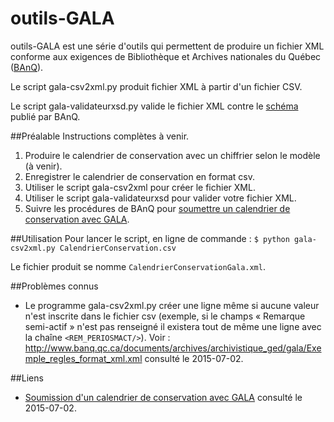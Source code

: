 # outils-GALA

outils-GALA est une série d'outils qui permettent de produire un fichier XML conforme aux exigences de Bibliothèque et Archives nationales du Québec ([BAnQ](thhp://www.banq.qc.ca)).

Le script gala-csv2xml.py produit fichier XML à partir d'un fichier CSV.

Le script gala-validateurxsd.py valide le fichier XML contre le [schéma](http://www.banq.qc.ca/documents/archives/archivistique_ged/gala/Regle_format_XSD.xsd) publié par BAnQ.

##Préalable
Instructions complètes à venir.

1. Produire le calendrier de conservation avec un chiffrier selon le modèle (à venir).
2. Enregistrer le calendrier de conservation en format csv.
3. Utiliser le script gala-csv2xml pour créer le fichier XML.
4. Utiliser le script gala-validateurxsd pour valider votre fichier XML.
5. Suivre les procédures de BAnQ pour [soumettre un calendrier de conservation avec GALA](http://www.banq.qc.ca/archives/archivistique_gestion/services_partenaires/publics_centralises/soumission_calendrier_gala/).

##Utilisation
Pour lancer le script, en ligne de commande : `$ python gala-csv2xml.py CalendrierConservation.csv`

Le fichier produit se nomme `CalendrierConservationGala.xml`.

##Problèmes connus
- Le programme gala-csv2xml.py créer une ligne même si aucune valeur n'est inscrite dans le fichier csv (exemple, si le champs « Remarque semi-actif » n'est pas renseigné il existera tout de même une ligne avec la chaîne `<REM_PERIOSMACT/>`). Voir : http://www.banq.qc.ca/documents/archives/archivistique_ged/gala/Exemple_regles_format_xml.xml consulté le 2015-07-02.

##Liens
- [Soumission d'un calendrier de conservation avec GALA](http://www.banq.qc.ca/archives/archivistique_gestion/services_partenaires/publics_centralises/soumission_calendrier_gala/?language_id=3) consulté le 2015-07-02.
